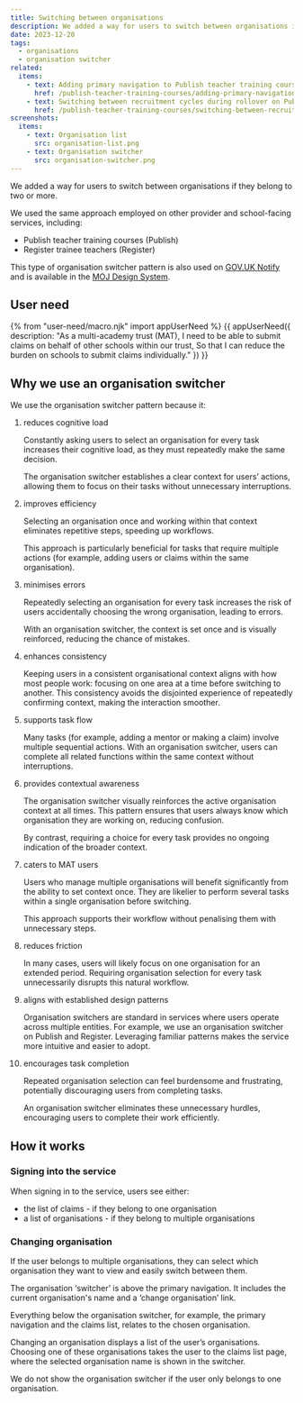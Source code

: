 ```yaml
---
title: Switching between organisations
description: We added a way for users to switch between organisations if they belong to two or more
date: 2023-12-20
tags:
  - organisations
  - organisation switcher
related:
  items:
    - text: Adding primary navigation to Publish teacher training courses
      href: /publish-teacher-training-courses/adding-primary-navigation-to-the-service/
    - text: Switching between recruitment cycles during rollover on Publish teacher training courses
      href: /publish-teacher-training-courses/switching-between-recruitment-cycles-during-rollover/
screenshots:
  items:
    - text: Organisation list
      src: organisation-list.png
    - text: Organisation switcher
      src: organisation-switcher.png
---
```


We added a way for users to switch between organisations if they belong to two or more.

We used the same approach employed on other provider and school-facing services, including:

- Publish teacher training courses (Publish)
- Register trainee teachers (Register)

This type of organisation switcher pattern is also used on [GOV.UK Notify](https://www.notifications.service.gov.uk/) and is available in the [MOJ Design System](https://design-patterns.service.justice.gov.uk/components/organisation-switcher/).

## User need

{% from "user-need/macro.njk" import appUserNeed %}
{{ appUserNeed({
  description: "As a multi-academy trust (MAT),
I need to  be able to submit claims on behalf of other schools within our trust,
So that I can reduce the burden on schools to submit claims individually."
}) }}

## Why we use an organisation switcher

We use the organisation switcher pattern because it:

1. reduces cognitive load

    Constantly asking users to select an organisation for every task increases their cognitive load, as they must repeatedly make the same decision.

    The organisation switcher establishes a clear context for users’ actions, allowing them to focus on their tasks without unnecessary interruptions.

2. improves efficiency

    Selecting an organisation once and working within that context eliminates repetitive steps, speeding up workflows.

    This approach is particularly beneficial for tasks that require multiple actions (for example, adding users or claims within the same organisation).

3. minimises errors

    Repeatedly selecting an organisation for every task increases the risk of users accidentally choosing the wrong organisation, leading to errors.

    With an organisation switcher, the context is set once and is visually reinforced, reducing the chance of mistakes.

4. enhances consistency

    Keeping users in a consistent organisational context aligns with how most people work: focusing on one area at a time before switching to another. This consistency avoids the disjointed experience of repeatedly confirming context, making the interaction smoother.

5. supports task flow

    Many tasks (for example, adding a mentor or making a claim) involve multiple sequential actions. With an organisation switcher, users can complete all related functions within the same context without interruptions.

6. provides contextual awareness

    The organisation switcher visually reinforces the active organisation context at all times. This pattern ensures that users always know which organisation they are working on, reducing confusion.

    By contrast, requiring a choice for every task provides no ongoing indication of the broader context.

7. caters to MAT users

    Users who manage multiple organisations will benefit significantly from the ability to set context once. They are likelier to perform several tasks within a single organisation before switching.

    This approach supports their workflow without penalising them with unnecessary steps.

8. reduces friction

    In many cases, users will likely focus on one organisation for an extended period. Requiring organisation selection for every task unnecessarily disrupts this natural workflow.

9. aligns with established design patterns

    Organisation switchers are standard in services where users operate across multiple entities. For example, we use an organisation switcher on Publish and Register. Leveraging familiar patterns makes the service more intuitive and easier to adopt.

10. encourages task completion

    Repeated organisation selection can feel burdensome and frustrating, potentially discouraging users from completing tasks.

    An organisation switcher eliminates these unnecessary hurdles, encouraging users to complete their work efficiently.

## How it works

### Signing into the service

When signing in to the service, users see either:

- the list of claims - if they belong to one organisation
- a list of organisations - if they belong to multiple organisations

### Changing organisation

If the user belongs to multiple organisations, they can select which organisation they want to view and easily switch between them.

The organisation ‘switcher’ is above the primary navigation. It includes the current organisation's name and a ‘change organisation’ link.

Everything below the organisation switcher, for example, the primary navigation and the claims list, relates to the chosen organisation.

Changing an organisation displays a list of the user’s organisations. Choosing one of these organisations takes the user to the claims list page, where the selected organisation name is shown in the switcher.

We do not show the organisation switcher if the user only belongs to one organisation.
